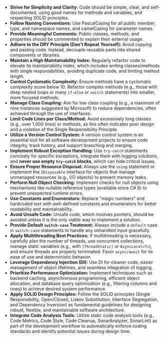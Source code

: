 *   **Strive for Simplicity and Clarity:** Code should be simple, clear, and self-documented, using good names for methods and variables, and respecting SOLID principles.
*   **Follow Naming Conventions:** Use PascalCasing for all public member, type, and namespace names, and camelCasing for parameter names.
*   **Provide Meaningful Comments:** Public classes, methods, and properties should be commented to explain their external usage.
*   **Adhere to the DRY Principle (Don't Repeat Yourself):** Avoid copying and pasting code. Instead, decouple reusable parts into shared components or libraries.
*   **Maintain a High Maintainability Index:** Regularly refactor code to elevate its maintainability index, which includes writing classes/methods with single responsibilities, avoiding duplicate code, and limiting method length.
*   **Control Cyclomatic Complexity:** Ensure methods have a cyclomatic complexity score below 10. Refactor complex methods (e.g., those with deep nested loops or many `if-else` or `switch` statements) into smaller, more focused methods.
*   **Manage Class Coupling:** Aim for low class coupling (e.g., a maximum of nine instances suggested by Microsoft) to reduce dependencies, often achieved through the use of interfaces.
*   **Limit Code Lines per Class/Method:** Avoid excessively long classes (e.g., over 1,000 lines) or methods, as this often indicates poor design and a violation of the Single Responsibility Principle.
*   **Utilize a Version Control System:** A version control system is an essential tool for all software development projects to ensure code integrity, track history, and support branching and merging.
*   **Implement Robust Exception Handling:** Use `try-catch` statements concisely for specific exceptions, integrate them with logging solutions, and **never use empty `try-catch` blocks**, which can hide critical issues.
*   **Ensure Proper Resource Disposal:** Always use the `using` statement or implement the `IDisposable` interface for objects that manage unmanaged resources (e.g., I/O objects) to prevent memory leaks.
*   **Perform Null Object Checking:** Implement checks for null objects using mechanisms like nullable reference types (available since C# 8) to prevent unexpected runtime errors.
*   **Use Constants and Enumerators:** Replace "magic numbers" and hardcoded text with well-defined constants and enumerators for better readability and maintainability.
*   **Avoid Unsafe Code:** Unsafe code, which involves pointers, should be avoided unless it is the only viable way to implement a solution.
*   **Provide Default `switch-case` Treatment:** Always include a `default` case in `switch-case` statements to handle any unhandled input gracefully.
*   **Apply Multithreading Best Practices:** If multithreading is necessary, carefully plan the number of threads, use concurrent collections, manage static variables (e.g., with `[ThreadStatic]` or `AsyncLocal<T>`), and ensure threads are properly terminated. Favor `async/await` for its ease of use and deterministic behavior.
*   **Leverage Dependency Injection (DI):** Use DI for cleaner code, easier management of object lifetimes, and seamless integration of logging.
*   **Prioritize Performance Optimization:** Implement techniques such as backend caching, asynchronous programming, efficient object allocation, and database query optimization (e.g., filtering columns and rows) to achieve desired system performance.
*   **Apply SOLID Design Principles:** Follow the SOLID principles (Single Responsibility, Open/Closed, Liskov Substitution, Interface Segregation, and Dependency Inversion) as fundamental guidelines for designing robust, flexible, and maintainable software architecture.
*   **Integrate Code Analysis Tools:** Utilize static code analysis tools (e.g., Code Metrics, Code Style, Code Cleanup, SonarAnalyzer, SonarLint) as part of the development workflow to automatically enforce coding standards and identify potential issues during design time.